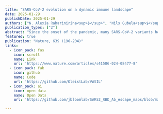 ```yaml
---
title: "SARS-CoV-2 evolution on a dynamic immune landscape"
date: 2025-01-29
publishDate: 2025-01-29
authors: ["N. Alexia Raharinirina<sup>$</sup>", "Nils Gubela<sup>$</sup>", "Daniela Börnigen<sup>$</sup>", "Maureen Rebecca Smith<sup>$</sup>", "Djin-Ye Oh", "Matthias Budt", "Christin Mache", "Claudia Schillings", "Stephan Fuchs", "Ralf Dürrwald", "Thorsten Wolff", "**Martin Hölzer**", "Sofia Paraskevopoulou", "Max von Kleist"]
publication_types: ["2"]
abstract: "Since the onset of the pandemic, many SARS-CoV-2 variants have emerged, exhibiting substantial evolution in the virus’ spike protein, the main target of neutralizing antibodies. A plausible hypothesis proposes that the virus evolves to evade antibody-mediated neutralization (vaccine- or infection-induced) to maximize its ability to infect an immunologically experienced population. Because viral infection induces neutralizing antibodies, viral evolution may thus navigate on a dynamic immune landscape that is shaped by local infection history. Here we developed a comprehensive mechanistic model, incorporating deep mutational scanning data4,5, antibody pharmacokinetics and regional genomic surveillance data, to predict the variant-specific relative number of susceptible individuals over time. We show that this quantity precisely matched historical variant dynamics, predicted future variant dynamics and explained global differences in variant dynamics. Our work strongly suggests that the ongoing pandemic continues to shape variant-specific population immunity, which determines a variant’s ability to transmit, thus defining variant fitness. The model can be applied to any region by utilizing local genomic surveillance data, allows contextualizing risk assessment of variants and provides information for vaccine design."
featured: true
publication: "Nature, 639 (196-204)"
links:
  - icon_pack: fas
    icon: scroll
    name: Link
    url: 'https://www.nature.com/articles/s41586-024-08477-8'
  - icon_pack: fab
    icon: github
    name: Code 
    url: 'https://github.com/KleistLab/VASIL'
  - icon_pack: ai
    icon: open-data
    name: Open Data
    url: 'https://github.com/jbloomlab/SARS2_RBD_Ab_escape_maps/blob/main/processed_data/escape_data.csv'

---
```


